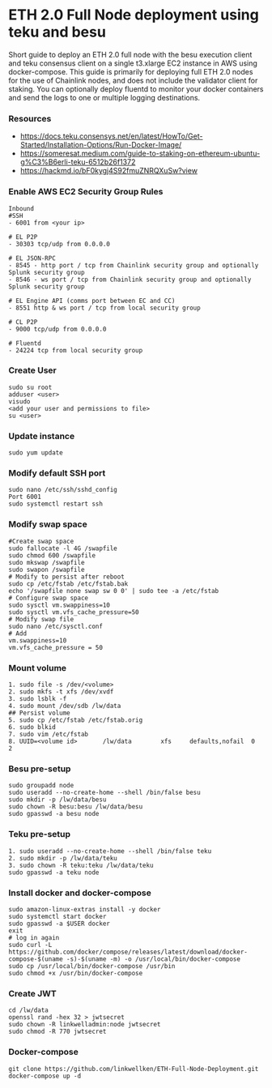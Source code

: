 # ETH 2.0 Full Node deployment using teku and besu
Short guide to deploy an ETH 2.0 full node with the besu execution client and teku consensus client on a single t3.xlarge EC2 instance in AWS using docker-compose. This guide is primarily for deploying full ETH 2.0 nodes for the use of Chainlink nodes, and does not include the validator client for staking.  You can optionally deploy fluentd to monitor your docker containers and send the logs to one or multiple logging destinations.

### Resources
* https://docs.teku.consensys.net/en/latest/HowTo/Get-Started/Installation-Options/Run-Docker-Image/
* https://someresat.medium.com/guide-to-staking-on-ethereum-ubuntu-g%C3%B6erli-teku-6512b26f1372
* https://hackmd.io/bF0kygj4S92fmuZNRQXuSw?view

### Enable AWS EC2 Security Group Rules
```
Inbound
#SSH 
- 6001 from <your ip>

# EL P2P 
- 30303 tcp/udp from 0.0.0.0

# EL JSON-RPC 
- 8545 - http port / tcp from Chainlink security group and optionally Splunk security group
- 8546 - ws port / tcp from Chainlink security group and optionally Splunk security group

# EL Engine API (comms port between EC and CC) 
- 8551 http & ws port / tcp from local security group

# CL P2P 
- 9000 tcp/udp from 0.0.0.0

# Fluentd 
- 24224 tcp from local security group
```

### Create User
```
sudo su root
adduser <user>
visudo
<add your user and permissions to file>
su <user>
```

### Update instance
```
sudo yum update
```

### Modify default SSH port
```
sudo nano /etc/ssh/sshd_config
Port 6001
sudo systemctl restart ssh
```

### Modify swap space
```
#Create swap space
sudo fallocate -l 4G /swapfile
sudo chmod 600 /swapfile
sudo mkswap /swapfile
sudo swapon /swapfile
# Modify to persist after reboot
sudo cp /etc/fstab /etc/fstab.bak
echo '/swapfile none swap sw 0 0' | sudo tee -a /etc/fstab
# Configure swap space
sudo sysctl vm.swappiness=10
sudo sysctl vm.vfs_cache_pressure=50
# Modify swap file
sudo nano /etc/sysctl.conf
# Add
vm.swappiness=10
vm.vfs_cache_pressure = 50
```

### Mount volume 
```
1. sudo file -s /dev/<volume>
2. sudo mkfs -t xfs /dev/xvdf
3. sudo lsblk -f
4. sudo mount /dev/sdb /lw/data
## Persist volume
5. sudo cp /etc/fstab /etc/fstab.orig
6. sudo blkid
7. sudo vim /etc/fstab
8. UUID=<volume id>       /lw/data        xfs     defaults,nofail  0  2
```

### Besu pre-setup
```
sudo groupadd node
sudo useradd --no-create-home --shell /bin/false besu
sudo mkdir -p /lw/data/besu
sudo chown -R besu:besu /lw/data/besu
sudo gpasswd -a besu node
```

### Teku pre-setup
```
1. sudo useradd --no-create-home --shell /bin/false teku
2. sudo mkdir -p /lw/data/teku
3. sudo chown -R teku:teku /lw/data/teku
sudo gpasswd -a teku node
```

### Install docker and docker-compose
```
sudo amazon-linux-extras install -y docker
sudo systemctl start docker
sudo gpasswd -a $USER docker
exit
# log in again
sudo curl -L https://github.com/docker/compose/releases/latest/download/docker-compose-$(uname -s)-$(uname -m) -o /usr/local/bin/docker-compose
sudo cp /usr/local/bin/docker-compose /usr/bin
sudo chmod +x /usr/bin/docker-compose
```

### Create JWT
```
cd /lw/data
openssl rand -hex 32 > jwtsecret
sudo chown -R linkwelladmin:node jwtsecret
sudo chmod -R 770 jwtsecret
```

### Docker-compose
```
git clone https://github.com/linkwellken/ETH-Full-Node-Deployment.git
docker-compose up -d
```
